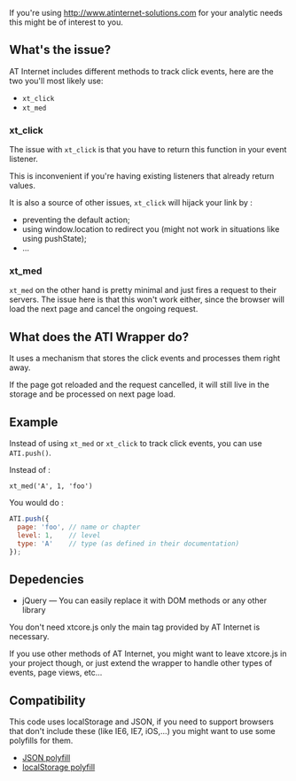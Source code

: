 If you're using http://www.atinternet-solutions.com for your analytic needs this might be of interest to you.

## What's the issue?

AT Internet includes different methods to track click events, here are the two you'll most likely use:

  * ```xt_click```
  * ```xt_med```
  
### xt_click

The issue with ```xt_click``` is that you have to return this function in your event listener.

This is inconvenient if you're having existing listeners that already return values.

It is also a source of other issues, ```xt_click``` will hijack your link by :

  * preventing the default action;
  * using window.location to redirect you (might not work in situations like using pushState);
  * …

### xt_med

```xt_med``` on the other hand is pretty minimal and just fires a request to their servers.
The issue here is that this won't work either, since the browser will load the next page and cancel the ongoing request.

## What does the ATI Wrapper do?

It uses a mechanism that stores the click events and processes them right away.

If the page got reloaded and the request cancelled, it will still live in the storage and be processed on next page load.

## Example

Instead of using ```xt_med``` or ```xt_click``` to track click events, you can use ```ATI.push()```.

Instead of :

```xt_med('A', 1, 'foo')```

You would do :

```javascript
ATI.push({
  page: 'foo', // name or chapter
  level: 1,    // level
  type: 'A'    // type (as defined in their documentation)
});
```

## Depedencies

  * jQuery — You can easily replace it with DOM methods or any other library

You don't need xtcore.js only the main tag provided by AT Internet is necessary.

If you use other methods of AT Internet, you might want to leave xtcore.js in your project though, or just extend the wrapper to handle other types of events, page views, etc…

## Compatibility

This code uses localStorage and JSON, if you need to support browsers that don't include these (like IE6, IE7, iOS,…) you might want to use some polyfills for them.

  * [JSON polyfill](https://github.com/douglascrockford/JSON-js)
  * [localStorage polyfill](https://developer.mozilla.org/en/DOM/Storage#Compatibility)